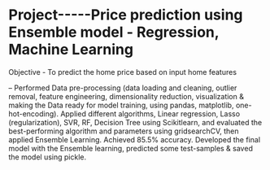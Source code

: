 # Project-----Price prediction using Ensemble model - Regression, Machine Learning

Objective - To predict the home price based on input home features

– Performed Data pre-processing (data loading and cleaning, outlier removal, feature engineering, dimensionality
reduction, visualization & making the Data ready for model training, using pandas, matplotlib, one-hot-encoding).
Applied different algorithms, Linear regression, Lasso (regularization), SVR, RF, Decision Tree using Scikitlearn,
and evaluated the best-performing algorithm and parameters using gridsearchCV, then applied Ensemble Learning.
Achieved 85.5% accuracy. Developed the final model with the Ensemble learning, predicted some test-samples &
saved the model using pickle.
